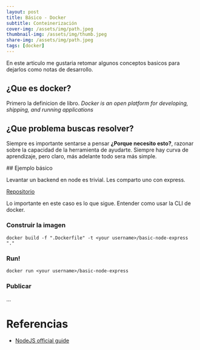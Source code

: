 ```yaml
---
layout: post
title: Básico - Docker
subtitle: Conteinerización
cover-img: /assets/img/path.jpeg
thumbnail-img: /assets/img/thumb.jpeg
share-img: /assets/img/path.jpeg
tags: [docker]
---
```


En este articulo me gustaria retomar algunos conceptos basicos para dejarlos como notas de desarrollo.

## ¿Que es docker?

Primero la definicion de libro. *Docker is an open platform for developing, shipping, and running applications*

## ¿Que problema buscas resolver?

Siempre es importante sentarse a pensar **¿Porque necesito esto?**, razonar sobre la capacidad de la herramienta de ayudarte. Siempre hay curva de aprendizaje, pero claro, más adelante todo sera más simple.

## Ejemplo básico

Levantar un backend en node es trivial. Les comparto uno con express.

[Repositorio](https://github.com/KariVillagran/basic-node-express "basic-node-express")

Lo importante en este caso es lo que sigue. Entender como usar la CLI de docker.

### Construir la imagen

```
docker build -f ".Dockerfile" -t <your username>/basic-node-express "."
```

### Run!
```
docker run <your username>/basic-node-express
```

### Publicar 

...

# Referencias

* [NodeJS official guide](https://nodejs.org/de/docs/guides/nodejs-docker-webapp/)